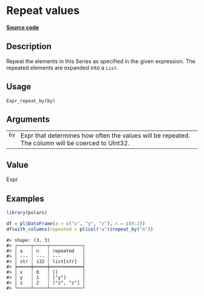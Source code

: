 
# Repeat values

[**Source code**](https://github.com/pola-rs/r-polars/tree/4c60e4ba5981c539b9639261157303d78f545b69/R/expr__expr.R#L2178)

## Description

Repeat the elements in this Series as specified in the given expression.
The repeated elements are expanded into a <code>List</code>.

## Usage

<pre><code class='language-R'>Expr_repeat_by(by)
</code></pre>

## Arguments

<table>
<tr>
<td style="white-space: nowrap; font-family: monospace; vertical-align: top">
<code id="Expr_repeat_by_:_by">by</code>
</td>
<td>
Expr that determines how often the values will be repeated. The column
will be coerced to UInt32.
</td>
</tr>
</table>

## Value

Expr

## Examples

``` r
library(polars)

df = pl$DataFrame(a = c("x", "y", "z"), n = c(0:2))
df$with_columns(repeated = pl$col("a")$repeat_by("n"))
```

    #> shape: (3, 3)
    #> ┌─────┬─────┬────────────┐
    #> │ a   ┆ n   ┆ repeated   │
    #> │ --- ┆ --- ┆ ---        │
    #> │ str ┆ i32 ┆ list[str]  │
    #> ╞═════╪═════╪════════════╡
    #> │ x   ┆ 0   ┆ []         │
    #> │ y   ┆ 1   ┆ ["y"]      │
    #> │ z   ┆ 2   ┆ ["z", "z"] │
    #> └─────┴─────┴────────────┘
